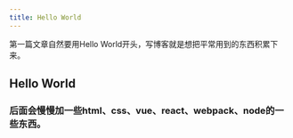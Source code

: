 ```yaml
---
title: Hello World
---
```

第一篇文章自然要用Hello World开头，写博客就是想把平常用到的东西积累下来。

## Hello World

### 后面会慢慢加一些html、css、vue、react、webpack、node的一些东西。